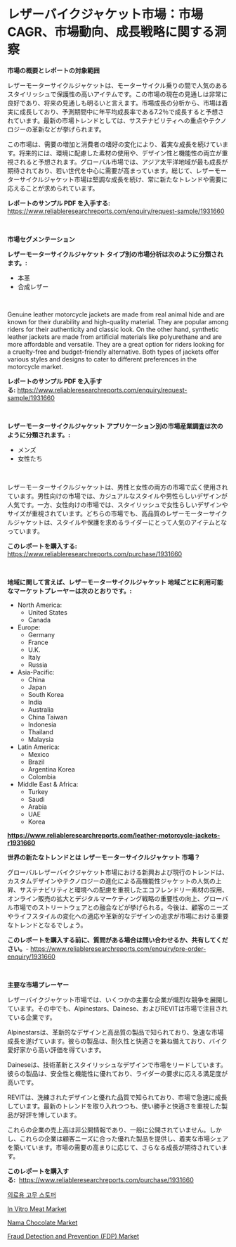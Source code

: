 <p><h1>レザーバイクジャケット市場：市場CAGR、市場動向、成長戦略に関する洞察</h1></p><p><strong>市場の概要とレポートの対象範囲</strong></p>
<p><p>レザーモーターサイクルジャケットは、モーターサイクル乗りの間で人気のあるスタイリッシュで保護性の高いアイテムです。この市場の現在の見通しは非常に良好であり、将来の見通しも明るいと言えます。市場成長の分析から、市場は着実に成長しており、予測期間中に年平均成長率である7.2％で成長すると予想されています。最新の市場トレンドとしては、サステナビリティへの重点やテクノロジーの革新などが挙げられます。</p><p>この市場は、需要の増加と消費者の嗜好の変化により、着実な成長を続けています。将来的には、環境に配慮した素材の使用や、デザイン性と機能性の両立が重視されると予想されます。グローバル市場では、アジア太平洋地域が最も成長が期待されており、若い世代を中心に需要が高まっています。総じて、レザーモーターサイクルジャケット市場は堅調な成長を続け、常に新たなトレンドや需要に応えることが求められています。</p></p>
<p><strong>レポートのサンプル PDF を入手する:</strong> <a href="https://www.reliableresearchreports.com/enquiry/request-sample/1931660">https://www.reliableresearchreports.com/enquiry/request-sample/1931660</a></p>
<p>&nbsp;</p>
<p><strong>市場セグメンテーション</strong></p>
<p><strong>レザーモーターサイクルジャケット タイプ別の市場分析は次のように分類されます。:</strong></p>
<p><ul><li>本革</li><li>合成レザー</li></ul></p>
<p>&nbsp;</p>
<p><p>Genuine leather motorcycle jackets are made from real animal hide and are known for their durability and high-quality material. They are popular among riders for their authenticity and classic look. On the other hand, synthetic leather jackets are made from artificial materials like polyurethane and are more affordable and versatile. They are a great option for riders looking for a cruelty-free and budget-friendly alternative. Both types of jackets offer various styles and designs to cater to different preferences in the motorcycle market.</p></p>
<p><strong>レポートのサンプル PDF を入手する:</strong>&nbsp;<a href="https://www.reliableresearchreports.com/enquiry/request-sample/1931660">https://www.reliableresearchreports.com/enquiry/request-sample/1931660</a></p>
<p>&nbsp;</p>
<p><strong> レザーモーターサイクルジャケット アプリケーション別の市場産業調査は次のように分類されます。:</strong></p>
<p><ul><li>メンズ</li><li>女性たち</li></ul></p>
<p>&nbsp;</p>
<p><p>レザーモーターサイクルジャケットは、男性と女性の両方の市場で広く使用されています。男性向けの市場では、カジュアルなスタイルや男性らしいデザインが人気です。一方、女性向けの市場では、スタイリッシュで女性らしいデザインやサイズが重視されています。どちらの市場でも、高品質のレザーモーターサイクルジャケットは、スタイルや保護を求めるライダーにとって人気のアイテムとなっています。</p></p>
<p><strong>このレポートを購入する:</strong>&nbsp; <a href="https://www.reliableresearchreports.com/purchase/1931660">https://www.reliableresearchreports.com/purchase/1931660</a></p>
<p>&nbsp;</p>
<p><strong>地域に関して言えば、レザーモーターサイクルジャケット 地域ごとに利用可能なマーケットプレーヤーは次のとおりです。:</strong></p>
<p><ul>
    <li>
        North America:
        <ul>
            <li>United States</li>
            <li>Canada</li>
        </ul>
    </li>
    <li>
        Europe:
        <ul>
            <li>Germany</li>
            <li>France</li>
            <li>U.K.</li>
            <li>Italy</li>
            <li>Russia</li>
        </ul>
    </li>
    <li>
        Asia-Pacific:
        <ul>
            <li>China</li>
            <li>Japan</li>
            <li>South Korea</li>
            <li>India</li>
            <li>Australia</li>
            <li>China Taiwan</li>
            <li>Indonesia</li>
            <li>Thailand</li>
            <li>Malaysia</li>
        </ul>
    </li>
    <li>
        Latin America:
        <ul>
            <li>Mexico</li>
            <li>Brazil</li>
            <li>Argentina Korea</li>
            <li>Colombia</li>
        </ul>
    </li>
    <li>
        Middle East & Africa:
        <ul>
            <li>Turkey</li>
            <li>Saudi</li>
            <li>Arabia</li>
            <li>UAE</li>
            <li>Korea</li>
        </ul>
    </li>
    </ul></p>
<p><strong><a href="https://www.reliableresearchreports.com/leather-motorcycle-jackets-r1931660">https://www.reliableresearchreports.com/leather-motorcycle-jackets-r1931660</a></strong>&nbsp;</p>
<p><strong>世界の新たなトレンドとは レザーモーターサイクルジャケット 市場？</strong></p>
<p><p>グローバルレザーバイクジャケット市場における新興および現行のトレンドは、カスタムデザインやテクノロジーの進化による高機能性ジャケットの人気の上昇、サステナビリティと環境への配慮を重視したエコフレンドリー素材の採用、オンライン販売の拡大とデジタルマーケティング戦略の重要性の向上、グローバル市場でのストリートウェアとの融合などが挙げられる。今後は、顧客のニーズやライフスタイルの変化への適応や革新的なデザインの追求が市場における重要なトレンドとなるでしょう。</p></p>
<p><strong>このレポートを購入する前に、質問がある場合は問い合わせるか、共有してください。</strong>- <a href="https://www.reliableresearchreports.com/enquiry/pre-order-enquiry/1931660">https://www.reliableresearchreports.com/enquiry/pre-order-enquiry/1931660</a></p>
<p>&nbsp;</p>
<p><strong>主要な市場プレーヤー</strong></p>
<p><p>レザーバイクジャケット市場では、いくつかの主要な企業が熾烈な競争を展開しています。その中でも、Alpinestars、Dainese、およびREVITは市場で注目されている企業です。</p><p>Alpinestarsは、革新的なデザインと高品質の製品で知られており、急速な市場成長を遂げています。彼らの製品は、耐久性と快適さを兼ね備えており、バイク愛好家から高い評価を得ています。</p><p>Daineseは、技術革新とスタイリッシュなデザインで市場をリードしています。彼らの製品は、安全性と機能性に優れており、ライダーの要求に応える満足度が高いです。</p><p>REVITは、洗練されたデザインと優れた品質で知られており、市場で急速に成長しています。最新のトレンドを取り入れつつも、使い勝手と快適さを重視した製品が好評を博しています。</p><p>これらの企業の売上高は非公開情報であり、一般に公開されていません。しかし、これらの企業は顧客ニーズに合った優れた製品を提供し、着実な市場シェアを築いています。市場の需要の高まりに応じて、さらなる成長が期待されています。</p></p>
<p><strong>このレポートを購入する:</strong>&nbsp;&nbsp;<a href="https://www.reliableresearchreports.com/purchase/1931660">https://www.reliableresearchreports.com/purchase/1931660</a></p>
<p><p><a href="https://github.com/fernandotryO5lson96765/Market-Research-Report-List-1/blob/main/689073217398.md">의료용 고무 스토퍼</a></p><p><a href="https://github.com/marloy8/Market-Research-Report-List-3/blob/main/in-vitro-meat-market.md">In Vitro Meat Market</a></p><p><a href="https://github.com/WillieWoodard/Market-Research-Report-List-4/blob/main/nama-chocolate-market.md">Nama Chocolate Market</a></p><p><a href="https://issuu.com/reportprime-2/docs/fraud-detection-and-prevention-fdp-market-size-203">Fraud Detection and Prevention (FDP) Market</a></p></p>